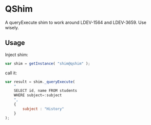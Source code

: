 # QShim

A queryExecute shim to work around LDEV-1564 and LDEV-3659. Use wisely.

## Usage

Inject shim:

```js
var shim = getInstance( "shim@qshim" );
```

call it:

```js
var result = shim._queryExecute(
    "
    SELECT id, name FROM students
    WHERE subject=:subject
    ",
    {
        subject : "History"
    }
);
```
